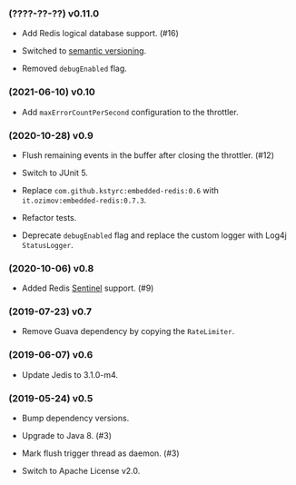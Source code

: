 <!---
 Copyright 2017-2022 Volkan Yazıcı

 Licensed under the Apache License, Version 2.0 (the "License");
 you may not use this file except in compliance with the License.
 You may obtain a copy of the License at

        http://www.apache.org/licenses/LICENSE-2.0

 Unless required by applicable law or agreed to in writing, software
 distributed under the License is distributed on an "AS IS" BASIS,
 WITHOUT WARRANTIES OR CONDITIONS OF ANY KIND, either express or implied.
 See the License for the specific language governing permits and
 limitations under the License.
-->

### (????-??-??) v0.11.0

- Add Redis logical database support. (#16)

- Switched to [semantic versioning](https://semver.org/).

- Removed `debugEnabled` flag.

### (2021-06-10) v0.10

- Add `maxErrorCountPerSecond` configuration to the throttler.

### (2020-10-28) v0.9

- Flush remaining events in the buffer after closing the throttler. (#12)

- Switch to JUnit 5.

- Replace `com.github.kstyrc:embedded-redis:0.6` with
  `it.ozimov:embedded-redis:0.7.3`.

- Refactor tests.

- Deprecate `debugEnabled` flag and replace the custom logger with
  Log4j `StatusLogger`.

### (2020-10-06) v0.8

- Added Redis [Sentinel](https://redis.io/topics/sentinel) support. (#9)

### (2019-07-23) v0.7

- Remove Guava dependency by copying the `RateLimiter`.

### (2019-06-07) v0.6

- Update Jedis to 3.1.0-m4.

### (2019-05-24) v0.5

- Bump dependency versions.

- Upgrade to Java 8. (#3)

- Mark flush trigger thread as daemon. (#3)

- Switch to Apache License v2.0.
